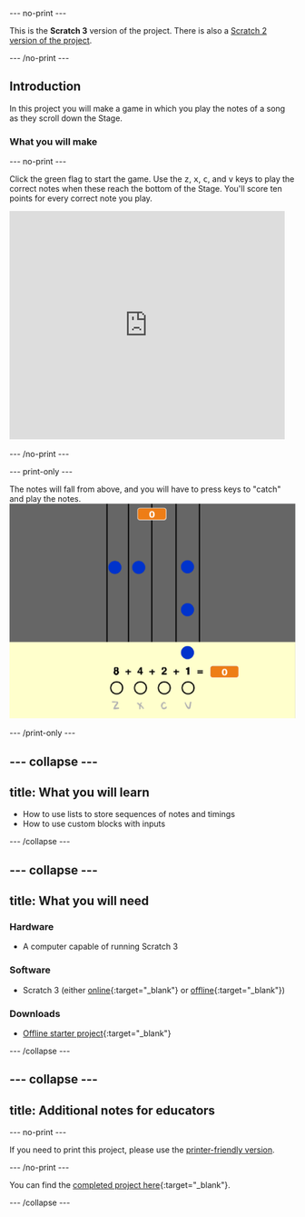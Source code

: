 \--- no-print \---

This is the **Scratch 3** version of the project. There is also a [Scratch 2 version of the project](https://projects.raspberrypi.org/en/projects/binary-hero-scratch2).

\--- /no-print \---

## Introduction

In this project you will make a game in which you play the notes of a song as they scroll down the Stage.

### What you will make

\--- no-print \---

Click the green flag to start the game. Use the <kbd>z</kbd>, <kbd>x</kbd>, <kbd>c</kbd>, and <kbd>v</kbd> keys to play the correct notes when these reach the bottom of the Stage. You'll score ten points for every correct note you play.

<div class="scratch-preview">
  <iframe allowtransparency="true" width="485" height="402" src="https://scratch.mit.edu/projects/embed/259028053/?autostart=false" frameborder="0" scrolling="no"></iframe>
</div>

\--- /no-print \---

\--- print-only \---

The notes will fall from above, and you will have to press keys to "catch" and play the notes. ![showcase](images/showcase.png)

\--- /print-only \---

## \--- collapse \---

## title: What you will learn

+ How to use lists to store sequences of notes and timings
+ How to use custom blocks with inputs

\--- /collapse \---

## \--- collapse \---

## title: What you will need

### Hardware

+ A computer capable of running Scratch 3

### Software

+ Scratch 3 (either [online](http://rpf.io/scratchon){:target="_blank"} or [offline](http://rpf.io/scratchoff){:target="_blank"})

### Downloads

+ [Offline starter project](http://rpf.io/p/en/binary-hero-go){:target="_blank"}

\--- /collapse \---

## \--- collapse \---

## title: Additional notes for educators

\--- no-print \---

If you need to print this project, please use the [printer-friendly version](https://projects.raspberrypi.org/en/projects/binary-hero/print).

\--- /no-print \---

You can find the [completed project here](http://rpf.io/p/en/binary-hero-get){:target="_blank"}.

\--- /collapse \---